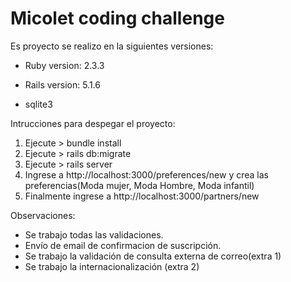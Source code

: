 # Micolet coding challenge

Es proyecto se realizo en la siguientes versiones:

* Ruby version: 2.3.3

* Rails version: 5.1.6

* sqlite3

Intrucciones para despegar el proyecto:
1. Ejecute > bundle install
2. Ejecute > rails db:migrate
3. Ejecute > rails server
4. Ingrese a http://localhost:3000/preferences/new
    y crea las preferencias(Moda mujer, Moda Hombre, Moda infantil)
5. Finalmente ingrese a http://localhost:3000/partners/new
   

   
Observaciones:
* Se trabajo todas las validaciones.
* Envío de email de confirmacion de suscripción.
* Se trabajo la validación de consulta externa de correo(extra 1)
* Se trabajo la internacionalización (extra 2) 